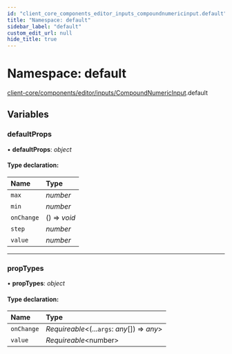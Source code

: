 ```yaml
---
id: "client_core_components_editor_inputs_compoundnumericinput.default"
title: "Namespace: default"
sidebar_label: "default"
custom_edit_url: null
hide_title: true
---
```


# Namespace: default

[client-core/components/editor/inputs/CompoundNumericInput](client_core_components_editor_inputs_compoundnumericinput.md).default

## Variables

### defaultProps

• **defaultProps**: *object*

#### Type declaration:

Name | Type |
:------ | :------ |
`max` | *number* |
`min` | *number* |
`onChange` | () => *void* |
`step` | *number* |
`value` | *number* |

___

### propTypes

• **propTypes**: *object*

#### Type declaration:

Name | Type |
:------ | :------ |
`onChange` | *Requireable*<(...`args`: *any*[]) => *any*\> |
`value` | *Requireable*<number\> |
